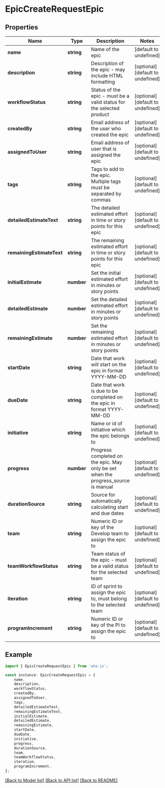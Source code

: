 # EpicCreateRequestEpic


## Properties

Name | Type | Description | Notes
------------ | ------------- | ------------- | -------------
**name** | **string** | Name of the epic | [default to undefined]
**description** | **string** | Description of the epic - may include HTML formatting | [optional] [default to undefined]
**workflowStatus** | **string** | Status of the epic - must be a valid status for the selected product | [optional] [default to undefined]
**createdBy** | **string** | Email address of the user who created the epic | [optional] [default to undefined]
**assignedToUser** | **string** | Email address of user that is assigned the epic | [optional] [default to undefined]
**tags** | **string** | Tags to add to the epic. Multiple tags must be separated by commas | [optional] [default to undefined]
**detailedEstimateText** | **string** | The detailed estimated effort in time or story points for this epic | [optional] [default to undefined]
**remainingEstimateText** | **string** | The remaining estimated effort in time or story points for this epic | [optional] [default to undefined]
**initialEstimate** | **number** | Set the initial estimated effort in minutes or story points | [optional] [default to undefined]
**detailedEstimate** | **number** | Set the detailed estimated effort in minutes or story points | [optional] [default to undefined]
**remainingEstimate** | **number** | Set the remaining estimated effort in minutes or story points | [optional] [default to undefined]
**startDate** | **string** | Date that work will start on the epic in format YYYY-MM-DD | [optional] [default to undefined]
**dueDate** | **string** | Date that work is due to be completed on the epic in format YYYY-MM-DD | [optional] [default to undefined]
**initiative** | **string** | Name or id of initiative which the epic belongs to | [optional] [default to undefined]
**progress** | **number** | Progress completed on the epic. May only be set when the progress_source is manual | [optional] [default to undefined]
**durationSource** | **string** | Source for automatically calculating start and due dates | [optional] [default to undefined]
**team** | **string** | Numeric ID or key of the Develop team to assign the epic to | [optional] [default to undefined]
**teamWorkflowStatus** | **string** | Team status of the epic - must be a valid status for the selected team | [optional] [default to undefined]
**iteration** | **string** | ID of sprint to assign the epic to, must belong to the selected team | [optional] [default to undefined]
**programIncrement** | **string** | Numeric ID or key of the PI to assign the epic to | [optional] [default to undefined]

## Example

```typescript
import { EpicCreateRequestEpic } from 'aha-js';

const instance: EpicCreateRequestEpic = {
    name,
    description,
    workflowStatus,
    createdBy,
    assignedToUser,
    tags,
    detailedEstimateText,
    remainingEstimateText,
    initialEstimate,
    detailedEstimate,
    remainingEstimate,
    startDate,
    dueDate,
    initiative,
    progress,
    durationSource,
    team,
    teamWorkflowStatus,
    iteration,
    programIncrement,
};
```

[[Back to Model list]](../README.md#documentation-for-models) [[Back to API list]](../README.md#documentation-for-api-endpoints) [[Back to README]](../README.md)
